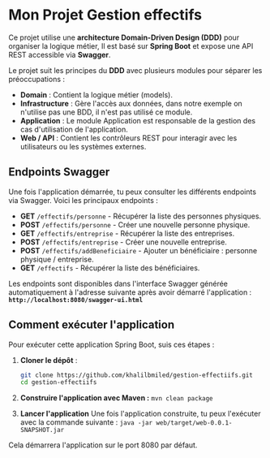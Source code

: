 # Mon Projet Gestion effectifs
Ce projet utilise une **architecture Domain-Driven Design (DDD)** pour organiser la logique métier, Il est basé sur **Spring Boot** et expose une API REST accessible via **Swagger**.

Le projet suit les principes du **DDD** avec plusieurs modules pour séparer les préoccupations :

- **Domain** : Contient la logique métier (models).
- **Infrastructure** : Gère l'accès aux données, dans notre exemple on n'utilise pas une BDD, il n'est pas utilisé ce module.
- **Application** : Le module Application est responsable de la gestion des cas d'utilisation de l'application.
- **Web / API** : Contient les contrôleurs REST pour interagir avec les utilisateurs ou les systèmes externes.


## Endpoints Swagger

Une fois l'application démarrée, tu peux consulter les différents endpoints via Swagger. Voici les principaux endpoints :

- **GET** `/effectifs/personne` - Récupérer la liste des personnes physiques.
- **POST** `/effectifs/personne` - Créer une nouvelle personne physique.
- **GET** `/effectifs/entreprise` - Récupérer la liste des entreprises.
- **POST** `/effectifs/entreprise` - Créer une nouvelle entreprise.
- **POST** `/effectifs/addBeneficiaire` - Ajouter un bénéficiaire : personne physique / entreprise.
- **GET** `/effectifs` - Récupérer la liste des bénéficiaires.
  
Les endpoints sont disponibles dans l'interface Swagger générée automatiquement à l'adresse suivante après avoir démarré l'application :  
**`http://localhost:8080/swagger-ui.html`**

## Comment exécuter l'application

Pour exécuter cette application Spring Boot, suis ces étapes :

1. **Cloner le dépôt** :
   ```bash
   git clone https://github.com/khalilbmiled/gestion-effectiifs.git
   cd gestion-effectiifs
2. **Construire l'application avec Maven :**
   `mvn clean package`

3. **Lancer l'application** 
Une fois l'application construite, tu peux l'exécuter avec la commande suivante :
`java -jar web/target/web-0.0.1-SNAPSHOT.jar`

Cela démarrera l'application sur le port 8080 par défaut.
